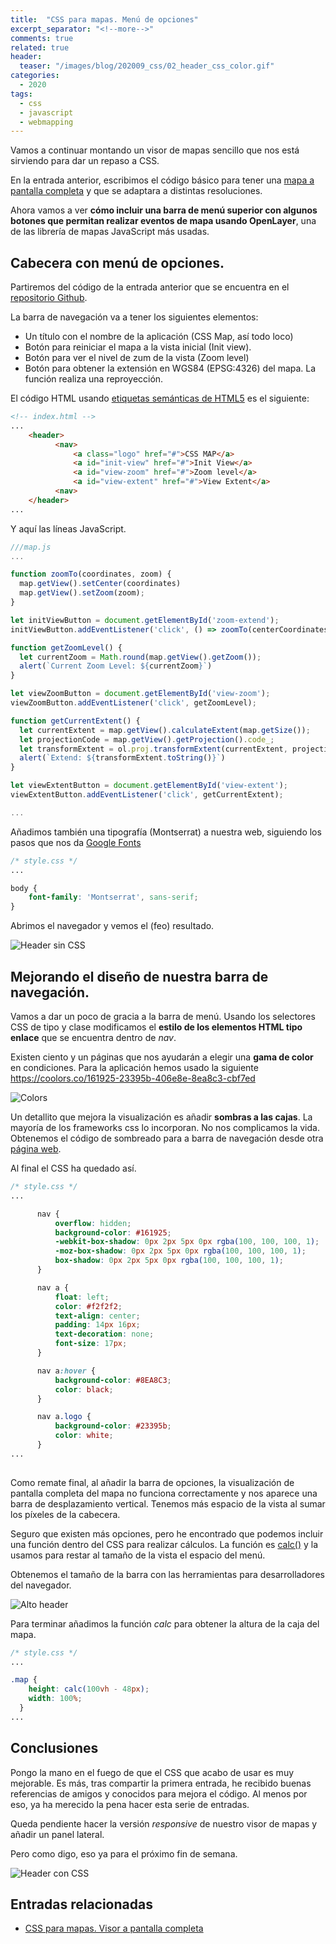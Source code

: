 ```yaml
---
title:  "CSS para mapas. Menú de opciones"
excerpt_separator: "<!--more-->"
comments: true
related: true
header:
  teaser: "/images/blog/202009_css/02_header_css_color.gif" 
categories: 
  - 2020
tags:
  - css
  - javascript
  - webmapping
---
```



Vamos a continuar montando un visor de mapas sencillo que nos está sirviendo para dar un repaso a CSS.

En la entrada anterior, escribimos el código básico para tener una [mapa a pantalla completa](http://www.sigdeletras.com/2020/css-para-mapas-visor-a-pantalla-completa/) y que se adaptara a distintas resoluciones.

Ahora vamos a ver **cómo incluir una barra de menú superior con algunos botones que permitan realizar eventos de mapa usando OpenLayer**, una de las librería de mapas JavaScript más usadas.

## Cabecera con menú de opciones.

Partiremos del código de la entrada anterior que se encuentra en el [repositorio Github](https://github.com/sigdeletras/css-map).

La barra de navegación va a tener los siguientes elementos:
- Un título con el nombre de la aplicación (CSS Map, así todo loco)
- Botón para reiniciar el mapa a la vista inicial (Init view).
- Botón para ver el nivel de zum de la vista (Zoom level)
- Botón para obtener la extensión en WGS84 (EPSG:4326) del mapa. La función realiza una reproyección.

El código HTML usando [etiquetas semánticas de HTML5](https://developer.mozilla.org/es/docs/Sections_and_Outlines_of_an_HTML5_document) es el siguiente:

```html
<!-- index.html -->
...
    <header>
          <nav>
              <a class="logo" href="#">CSS MAP</a>
              <a id="init-view" href="#">Init View</a>
              <a id="view-zoom" href="#">Zoom level</a>
              <a id="view-extent" href="#">View Extent</a>
          <nav>
    </header>
...

```

Y aquí las líneas JavaScript.

```javascript
///map.js
...

function zoomTo(coordinates, zoom) {
  map.getView().setCenter(coordinates)
  map.getView().setZoom(zoom);
}

let initViewButton = document.getElementById('zoom-extend');
initViewButton.addEventListener('click', () => zoomTo(centerCoordinates, initialZoom));

function getZoomLevel() {
  let currentZoom = Math.round(map.getView().getZoom());
  alert(`Current Zoom Level: ${currentZoom}`)
}

let viewZoomButton = document.getElementById('view-zoom');
viewZoomButton.addEventListener('click', getZoomLevel);

function getCurrentExtent() {
  let currentExtent = map.getView().calculateExtent(map.getSize());
  let projectionCode = map.getView().getProjection().code_;
  let transformExtent = ol.proj.transformExtent(currentExtent, projectionCode, 'EPSG:4326');
  alert(`Extend: ${transformExtent.toString()}`)
}

let viewExtentButton = document.getElementById('view-extent');
viewExtentButton.addEventListener('click', getCurrentExtent);

...
```

Añadimos también una tipografía (Montserrat) a nuestra web, siguiendo los pasos que nos da [Google Fonts](https://fonts.google.com/specimen/Montserrat)

```css
/* style.css */
...

body {
    font-family: 'Montserrat', sans-serif;
}

```

Abrimos el navegador y vemos el (feo) resultado.

![Header sin CSS](/images/blog/202009_css/01_header_sin_css.png)

## Mejorando el diseño de nuestra barra de navegación.

Vamos a dar un poco de gracia a la barra de menú. Usando los selectores CSS de tipo y clase modificamos el **estilo de los elementos HTML tipo enlace**  que se encuentra dentro de *nav*.

Existen ciento y un páginas que nos ayudarán a elegir una **gama de color** en condiciones. Para la aplicación hemos usado la siguiente https://coolors.co/161925-23395b-406e8e-8ea8c3-cbf7ed

![Colors](/images/blog/202009_css/02_colors.png)

Un detallito que mejora la visualización es añadir **sombras a las cajas**. La mayoría de los frameworks css lo incorporan. No nos complicamos la vida. Obtenemos el código de sombreado para a barra de navegación desde otra [página web](https://www.cssmatic.com/box-shadow).

Al final el CSS ha quedado así.

```CSS
/* style.css */
...

      nav {
          overflow: hidden;
          background-color: #161925;
          -webkit-box-shadow: 0px 2px 5px 0px rgba(100, 100, 100, 1);
          -moz-box-shadow: 0px 2px 5px 0px rgba(100, 100, 100, 1);
          box-shadow: 0px 2px 5px 0px rgba(100, 100, 100, 1);
      }

      nav a {
          float: left;
          color: #f2f2f2;
          text-align: center;
          padding: 14px 16px;
          text-decoration: none;
          font-size: 17px;
      }

      nav a:hover {
          background-color: #8EA8C3;
          color: black;
      }

      nav a.logo {
          background-color: #23395b;
          color: white;
      }
...
        
```

Como remate final, al añadir la barra de opciones, la visualización de pantalla completa del mapa no funciona correctamente y nos aparece una barra de desplazamiento vertical. Tenemos más espacio de la vista al sumar los píxeles de la cabecera. 

Seguro que existen más opciones, pero he encontrado que podemos incluir una función dentro del CSS para realizar cálculos. La función es [calc()](https://developer.mozilla.org/es/docs/Web/CSS/calc) y la usamos para restar al tamaño de la vista el espacio del menú. 

Obtenemos el tamaño de la barra con las herramientas para desarrolladores del navegador.

![Alto header](/images/blog/202009_css/alto_menu.png)

Para terminar añadimos la función *calc* para obtener la altura de la caja del mapa.

```CSS
/* style.css */
...

.map {
    height: calc(100vh - 48px);
    width: 100%;
  }
...
```

## Conclusiones


Pongo la mano en el fuego de que el CSS que acabo de usar es muy mejorable. Es más, tras compartir la primera entrada, he recibido buenas referencias de amigos y conocidos para mejora el código. Al menos por eso, ya ha merecido la pena hacer esta serie de entradas.

Queda pendiente hacer la versión *responsive* de nuestro visor de mapas y añadir un panel lateral. 

Pero como digo, eso ya para el próximo fin de semana.

![Header con CSS](/images/blog/202009_css/02_header_css_color.gif)


## Entradas relacionadas

- [CSS para mapas. Visor a pantalla completa](http://www.sigdeletras.com/2020/css-para-mapas-visor-a-pantalla-completa/)




